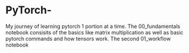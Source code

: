 # PyTorch-
My journey of learning pytorch 1 portion at a time.
The 00_fundamentals notebook consisits of the basics like matrix multiplication as well as basic pytorch commands and how tensors work.
The second 01_workflow notebook